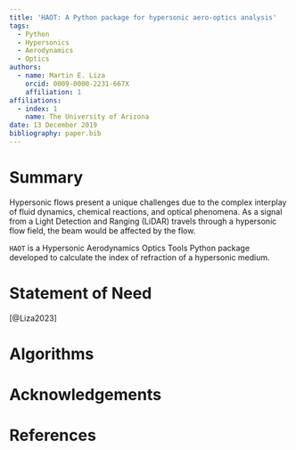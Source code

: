 ```yaml
---
title: 'HAOT: A Python package for hypersonic aero-optics analysis'
tags:
  - Python
  - Hypersonics 
  - Aerodynamics
  - Optics
authors:
  - name: Martin E. Liza
    orcid: 0009-0000-2231-667X
    affiliation: 1
affiliations:
  - index: 1
    name: The University of Arizona
date: 13 December 2019
bibliography: paper.bib
---
```


# Summary

Hypersonic flows present a unique challenges due to the complex interplay of
fluid dynamics, chemical reactions, and optical phenomena. As a signal from a
Light Detection and Ranging (LiDAR) travels through a hypersonic flow field,
the beam would be affected by the flow. 

``HAOT`` is a Hypersonic Aerodynamics Optics Tools Python package developed to
calculate the index of refraction of a hypersonic medium.

# Statement of Need

[@Liza2023]

# Algorithms

# Acknowledgements

# References
